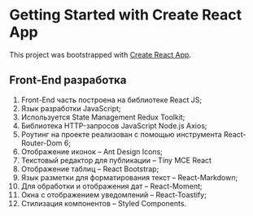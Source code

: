 # Getting Started with Create React App

This project was bootstrapped with [Create React App](https://github.com/facebook/create-react-app).

## Front-End разработка

1) 	Front-End часть построена на библиотеке React JS;
2)	Язык разработки JavaScript;
3)	Используется State Management Redux Toolkit;
4)	Библиотека HTTP-запросов JavaScript Node.js Axios;
5)	Роутинг на проекте реализован с помощью инструмента React-Router-Dom 6;
6)	Отображение иконок – Ant Design Icons;
7)	Текстовый редактор для публикации – Tiny MCE React
8)	Отображение таблиц – React Bootstrap;
9)	Язык разметки для форматирования текст – React-Markdown;
10)	Для обработки и отображения дат – React-Moment;
11)	Окна с отображением уведомлений – React-Toastify;
12)	Стилизация компонентов – Styled Components.
